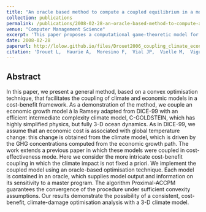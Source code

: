 ```yaml
---
title: "An oracle based method to compute a coupled equilibrium in a model of international climate policy"
collection: publications
permalink: /publications/2008-02-28-an-oracle-based-method-to-compute-a-coupled-equilibrium-in-a-model-of-international-climate-policy
venue: "Computer Management Science"
excerpt: 'This paper proposes a computational game-theoretic model for the international negotiations that should take place at the end of the period covered by the Kyoto protocol.'
date: 2008-02-28
paperurl: http://lolow.github.io/files/Drouet2006_coupling_climate_economy_CB.pdf
citation: 'Drouet L,  Haurie A,  Moresino F,  Vial JP,  Vielle M,  Viguier L. "An oracle based method to compute a coupled equilibrium in a model of international climate policy." <i>Computer Management Science</i>. 5(1-2), 119-140, 2008.'
---
```


## Abstract
  In this paper, we present a general method, based on a convex optimisation technique, that facilitates the coupling of climate and economic models in a cost-benefit framework. As a demonstration of the method, we couple an economic growth model à la Ramsey adapted from DICE-99 with an efficient intermediate complexity climate model, C-GOLDSTEIN, which has highly simplified physics, but fully 3-D ocean dynamics. As in DICE-99, we assume that an economic cost is associated with global temperature change: this change is obtained from the climate model, which is driven by the GHG concentrations computed from the economic growth path. The work extends a previous paper in which these models were coupled in cost-effectiveness mode. Here we consider the more intricate cost-benefit coupling in which the climate impact is not fixed a priori. We implement the coupled model using an oracle-based optimisation technique. Each model is contained in an oracle, which supplies model output and information on its sensitivity to a master program. The algorithm Proximal-ACCPM guarantees the convergence of the procedure under sufficient convexity assumptions. Our results demonstrate the possibility of a consistent, cost-benefit, climate-damage optimisation analysis with a 3-D climate model.